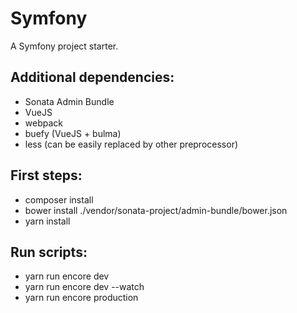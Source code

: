 Symfony
=======

A Symfony project starter.

Additional dependencies:
------------------------

* Sonata Admin Bundle
* VueJS
* webpack
* buefy (VueJS + bulma)
* less (can be easily replaced by other preprocessor)

First steps:
------------

* composer install
* bower install ./vendor/sonata-project/admin-bundle/bower.json
* yarn install


Run scripts:
------------

* yarn run encore dev
* yarn run encore dev --watch
* yarn run encore production
